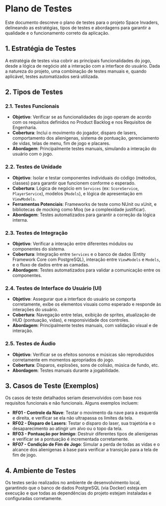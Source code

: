 # Plano de Testes

Este documento descreve o plano de testes para o projeto Space Invaders, delineando as estratégias, tipos de testes e abordagens para garantir a qualidade e o funcionamento correto da aplicação.

## 1. Estratégia de Testes

A estratégia de testes visa cobrir as principais funcionalidades do jogo, desde a lógica de negócio até a interação com a interface do usuário. Dada a natureza do projeto, uma combinação de testes manuais e, quando aplicável, testes automatizados será utilizada.

## 2. Tipos de Testes

### 2.1. Testes Funcionais

*   **Objetivo**: Verificar se as funcionalidades do jogo operam de acordo com os requisitos definidos no Product Backlog e nos Requisitos de Engenharia.
*   **Cobertura**: Inclui o movimento do jogador, disparo de lasers, comportamento dos alienígenas, sistema de pontuação, gerenciamento de vidas, telas de menu, fim de jogo e placares.
*   **Abordagem**: Principalmente testes manuais, simulando a interação do usuário com o jogo.

### 2.2. Testes de Unidade

*   **Objetivo**: Isolar e testar componentes individuais do código (métodos, classes) para garantir que funcionem conforme o esperado.
*   **Cobertura**: Lógica de negócio em `Services` (ex: `ScoreService`, `PlayerService`), modelos (`Models`), e lógica de apresentação em `ViewModels`.
*   **Ferramentas Potenciais**: Frameworks de teste como NUnit ou xUnit, e bibliotecas de mocking como Moq (se a complexidade justificar).
*   **Abordagem**: Testes automatizados para garantir a correção da lógica interna.

### 2.3. Testes de Integração

*   **Objetivo**: Verificar a interação entre diferentes módulos ou componentes do sistema.
*   **Cobertura**: Integração entre `Services` e o banco de dados (Entity Framework Core com PostgreSQL), interação entre `ViewModels` e `Models`, e o fluxo de dados entre as camadas.
*   **Abordagem**: Testes automatizados para validar a comunicação entre os componentes.

### 2.4. Testes de Interface do Usuário (UI)

*   **Objetivo**: Assegurar que a interface do usuário se comporta corretamente, exibe os elementos visuais como esperado e responde às interações do usuário.
*   **Cobertura**: Navegação entre telas, exibição de sprites, atualização de HUD (pontuação, vidas), e responsividade dos controles.
*   **Abordagem**: Principalmente testes manuais, com validação visual e de interação.

### 2.5. Testes de Áudio

*   **Objetivo**: Verificar se os efeitos sonoros e músicas são reproduzidos corretamente em momentos apropriados do jogo.
*   **Cobertura**: Disparos, explosões, sons de colisão, música de fundo, etc.
*   **Abordagem**: Testes manuais durante a jogabilidade.

## 3. Casos de Teste (Exemplos)

Os casos de teste detalhados seriam desenvolvidos com base nos requisitos funcionais e não funcionais. Alguns exemplos incluem:

*   **RF01 - Controle da Nave**: Testar o movimento da nave para a esquerda e direita, e verificar se ela não ultrapassa os limites da tela.
*   **RF02 - Disparo de Lasers**: Testar o disparo do laser, sua trajetória e o desaparecimento ao atingir um alvo ou o topo da tela.
*   **RF03 - Pontuação por Inimigo**: Destruir diferentes tipos de alienígenas e verificar se a pontuação é incrementada corretamente.
*   **RF07 - Condição de Fim de Jogo**: Simular a perda de todas as vidas e o alcance dos alienígenas à base para verificar a transição para a tela de fim de jogo.

## 4. Ambiente de Testes

Os testes serão realizados no ambiente de desenvolvimento local, garantindo que o banco de dados PostgreSQL (via Docker) esteja em execução e que todas as dependências do projeto estejam instaladas e configuradas corretamente.